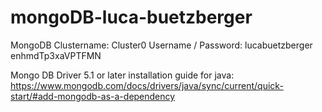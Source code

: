 # mongoDB-luca-buetzberger



MongoDB
Clustername: Cluster0
Username / Password: lucabuetzberger enhmdTp3xaVPTFMN

Mongo DB Driver 5.1 or later installation guide for java:
https://www.mongodb.com/docs/drivers/java/sync/current/quick-start/#add-mongodb-as-a-dependency